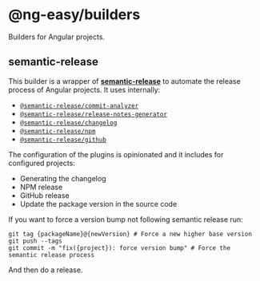# @ng-easy/builders

Builders for Angular projects.

## semantic-release

This builder is a wrapper of [**semantic-release**](https://github.com/semantic-release/semantic-release) to automate the release process of Angular projects. It uses internally:

- [`@semantic-release/commit-analyzer`](https://www.npmjs.com/package/@semantic-release/commit-analyzer)
- [`@semantic-release/release-notes-generator`](https://www.npmjs.com/package/@semantic-release/release-notes-generator)
- [`@semantic-release/changelog`](https://www.npmjs.com/package/@semantic-release/changelog)
- [`@semantic-release/npm`](https://www.npmjs.com/package/@semantic-release/npm)
- [`@semantic-release/github`](https://www.npmjs.com/package/@semantic-release/github)

The configuration of the plugins is opinionated and it includes for configured projects:

- Generating the changelog
- NPM release
- GitHub release
- Update the package version in the source code

If you want to force a version bump not following semantic release run:

```shell
git tag {packageName}@{newVersion} # Force a new higher base version
git push --tags
git commit -m "fix({project}): force version bump" # Force the semantic release process
```

And then do a release.

